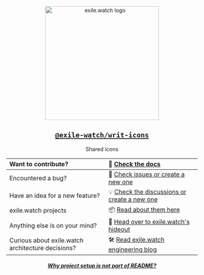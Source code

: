 <div align="center">
  <a href="https://exile.watch">
    <img alt="exile.watch logo" src="https://avatars.githubusercontent.com/u/158840748?s=400&u=4c73ba2a9a2ebc70b01c6303d41e8571df84ec37&v=4" width="300" />
  </a>

## [`@exile-watch/writ-icons`](https://docs.exile.watch/projects/writ)

Shared icons

| Want to contribute?                                  | 📖 [Check the docs](https://docs.exile.watch/projects/writ/contributing)                           |
|:-----------------------------------------------------|:---------------------------------------------------------------------------------------------------|
| Encountered a bug?                                   | 🐞 [Check issues or create a new one](https://github.com/exile-watch/hideout/issues)               |
| Have an idea for a new feature?                      | 💡 [Check the discussions or create a new one](https://github.com/exile-watch/hideout/discussions) |
| exile.watch projects                                 | 📦 [Read about them here](https://docs.exile.watch/projects/hideout#links-to-projects)             | 
| Anything else is on your mind?                       | 💬 [Head over to exile.watch's hideout](https://github.com/exile-watch/hideout)                    |
| Curious about exile.watch architecture decisions?    | 🛠️ [Read exile.watch engineering blog](https://engineering.exile.watch/)                          | 

##### [Why project setup is not part of README?](https://engineering.exile.watch/march-2024/why-projects-local-setup-instructions-are-not-part-of-readme)

</div>